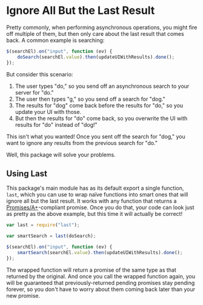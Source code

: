 # Ignore All But the Last Result

Pretty commonly, when performing asynchronous operations, you might fire off multiple of them, but then only care about
the last result that comes back. A common example is searching:

```js
$(searchEl).on("input", function (ev) {
    doSearch(searchEl.value).then(updateUIWithResults).done();
});
```

But consider this scenario:

1. The user types "do," so you send off an asynchronous search to your server for "do."
2. The user then types "g," so you send off a search for "dog."
3. The results for "dog" come back before the results for "do," so you update your UI with those.
4. But then the results for "do" come back, so you overwrite the UI with results for "do" instead of "dog!"

This isn't what you wanted! Once you sent off the search for "dog," you want to ignore any results from the previous
search for "do."

Well, this package will solve your problems.

## Using Last

This package's main module has as its default export a single function, `last`, which you can use to wrap naïve
functions into smart ones that will ignore all but the last result. It works with any function that returns a
[Promises/A+](http://promisesaplus.com/)-compliant promise. Once you do that, your code can look just as pretty as the
above example, but this time it will actually be correct!

```js
var last = require("last");

var smartSearch = last(doSearch);

$(searchEl).on("input", function (ev) {
    smartSearch(searchEl.value).then(updateUIWithResults).done();
});
```

The wrapped function will return a promise of the same type as that returned by the original. And once you call the
wrapped function again, you will be guaranteed that previously-returned pending promises stay pending forever, so you
don't have to worry about them coming back later than your new promise.
